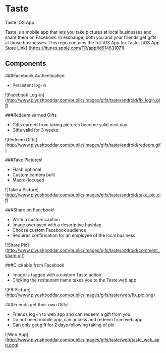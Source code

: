 # Taste
Taste iOS App. 

Taste is a mobile app that lets you take pictures at local businesses and share them on Facebook. In exchange, both you and your friends get gifts at those businesses. This repo contains the full iOS App for Taste.
[iOS App Store Link] (https://itunes.apple.com/TR/app/id914631071)

## Components

###Facebook Authentication
* Persistent log-in

![Facebook Log-in] (http://www.piyushpoddar.com/public/images/gifs/taste/android/fb_login.gif)


###Redeem earned Gifts
* Gifts earned from taking pictures become valid next day
* Gifts valid for 3 weeks

![Redeem Gifts] (http://www.piyushpoddar.com/public/images/gifs/taste/android/redeem.gif)


###Take Pictures!
* Flash optional
* Custom camera built
* Macro-focused

![Take a Picture] (http://www.piyushpoddar.com/public/images/gifs/taste/android/take_pic.gif)

###Share on Facebook!
* Write a custom caption
* Image overlayed with a descriptive hashtag
* Choose custom Facebook audience
* Requires confirmation for an employee of the local business

![Share Pic] (http://www.piyushpoddar.com/public/images/gifs/taste/android/comment_share.gif)

###Clickable from Facebook
* Image is tagged with a custom Taste action
* Clicking the restaurant name takes you to the Taste web app

![FB Picture] (http://www.piyushpoddar.com/public/images/gifs/taste/web/fb_pic.png)

###Friends get their own Gifts!
* Friends log-in to web app and can redeem a gift from you
* Do not need mobile app, can access and redeem from web app
* Can only get gift for 2 days following taking of pic

![Web App] (http://www.piyushpoddar.com/public/images/gifs/taste/web/taste_web_app.png)
